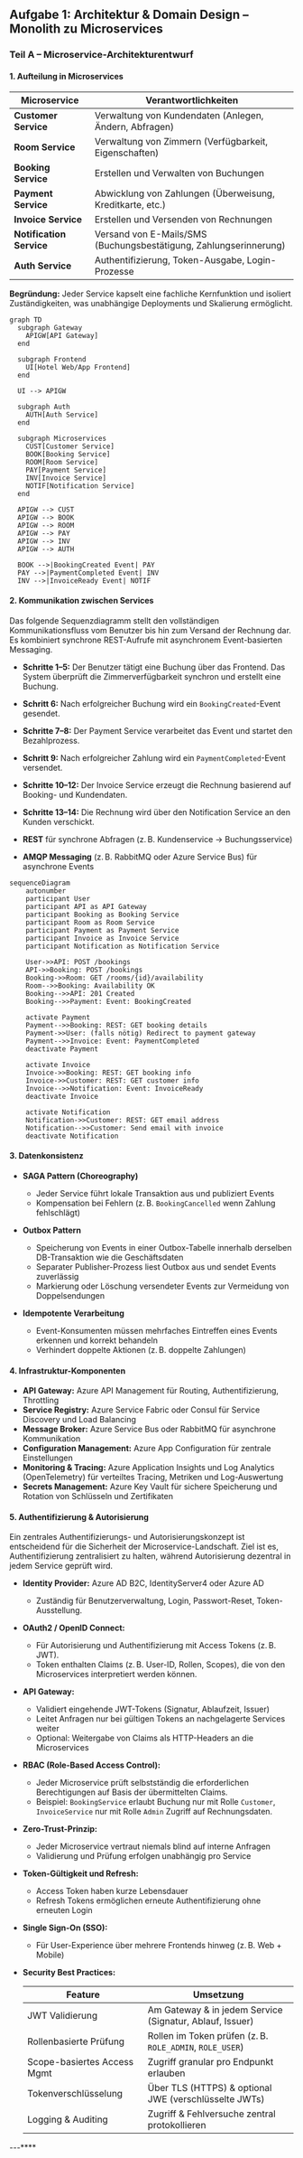 ## Aufgabe 1: Architektur & Domain Design – Monolith zu Microservices

### Teil A – Microservice-Architekturentwurf

#### 1. Aufteilung in Microservices

| Microservice                 | Verantwortlichkeiten                                              |
| ---------------------------- | ----------------------------------------------------------------- |
| **Customer Service**         | Verwaltung von Kundendaten (Anlegen, Ändern, Abfragen)            |
| **Room Service**             | Verwaltung von Zimmern (Verfügbarkeit, Eigenschaften)             |
| **Booking Service**          | Erstellen und Verwalten von Buchungen                             |
| **Payment Service**          | Abwicklung von Zahlungen (Überweisung, Kreditkarte, etc.)         |
| **Invoice Service**          | Erstellen und Versenden von Rechnungen                            |
| **Notification Service**     | Versand von E-Mails/SMS (Buchungsbestätigung, Zahlungserinnerung) |
| **Auth Service**             | Authentifizierung, Token-Ausgabe, Login-Prozesse                  |

**Begründung:** Jeder Service kapselt eine fachliche Kernfunktion und isoliert Zuständigkeiten, was unabhängige Deployments und Skalierung ermöglicht.

```mermaid
graph TD
  subgraph Gateway
    APIGW[API Gateway]
  end

  subgraph Frontend
    UI[Hotel Web/App Frontend]
  end

  UI --> APIGW

  subgraph Auth
    AUTH[Auth Service]
  end

  subgraph Microservices
    CUST[Customer Service]
    BOOK[Booking Service]
    ROOM[Room Service]
    PAY[Payment Service]
    INV[Invoice Service]
    NOTIF[Notification Service]
  end

  APIGW --> CUST
  APIGW --> BOOK
  APIGW --> ROOM
  APIGW --> PAY
  APIGW --> INV
  APIGW --> AUTH

  BOOK -->|BookingCreated Event| PAY
  PAY -->|PaymentCompleted Event| INV
  INV -->|InvoiceReady Event| NOTIF
```

#### 2. Kommunikation zwischen Services

Das folgende Sequenzdiagramm stellt den vollständigen Kommunikationsfluss vom Benutzer bis hin zum Versand der Rechnung dar. Es kombiniert synchrone REST-Aufrufe mit asynchronem Event-basierten Messaging.

* **Schritte 1–5:** Der Benutzer tätigt eine Buchung über das Frontend. Das System überprüft die Zimmerverfügbarkeit synchron und erstellt eine Buchung.

* **Schritt 6:** Nach erfolgreicher Buchung wird ein `BookingCreated`-Event gesendet.

* **Schritte 7–8:** Der Payment Service verarbeitet das Event und startet den Bezahlprozess.

* **Schritt 9:** Nach erfolgreicher Zahlung wird ein `PaymentCompleted`-Event versendet.

* **Schritte 10–12:** Der Invoice Service erzeugt die Rechnung basierend auf Booking- und Kundendaten.

* **Schritte 13–14:** Die Rechnung wird über den Notification Service an den Kunden verschickt.

* **REST** für synchrone Abfragen (z. B. Kundenservice → Buchungsservice)

* **AMQP Messaging** (z. B. RabbitMQ oder Azure Service Bus) für asynchrone Events

```mermaid
sequenceDiagram
    autonumber
    participant User
    participant API as API Gateway
    participant Booking as Booking Service
    participant Room as Room Service
    participant Payment as Payment Service
    participant Invoice as Invoice Service
    participant Notification as Notification Service

    User->>API: POST /bookings
    API->>Booking: POST /bookings
    Booking->>Room: GET /rooms/{id}/availability
    Room-->>Booking: Availability OK
    Booking-->>API: 201 Created
    Booking-->>Payment: Event: BookingCreated

    activate Payment
    Payment-->>Booking: REST: GET booking details
    Payment->>User: (falls nötig) Redirect to payment gateway
    Payment-->>Invoice: Event: PaymentCompleted
    deactivate Payment

    activate Invoice
    Invoice->>Booking: REST: GET booking info
    Invoice->>Customer: REST: GET customer info
    Invoice-->>Notification: Event: InvoiceReady
    deactivate Invoice

    activate Notification
    Notification->>Customer: REST: GET email address
    Notification-->>Customer: Send email with invoice
    deactivate Notification
```

#### 3. Datenkonsistenz

* **SAGA Pattern (Choreography)**

  * Jeder Service führt lokale Transaktion aus und publiziert Events
  * Kompensation bei Fehlern (z. B. `BookingCancelled` wenn Zahlung fehlschlägt)
* **Outbox Pattern**

  * Speicherung von Events in einer Outbox-Tabelle innerhalb derselben DB-Transaktion wie die Geschäftsdaten
  * Separater Publisher-Prozess liest Outbox aus und sendet Events zuverlässig
  * Markierung oder Löschung versendeter Events zur Vermeidung von Doppelsendungen
* **Idempotente Verarbeitung**

  * Event-Konsumenten müssen mehrfaches Eintreffen eines Events erkennen und korrekt behandeln
  * Verhindert doppelte Aktionen (z. B. doppelte Zahlungen)

#### 4. Infrastruktur-Komponenten

* **API Gateway:** Azure API Management für Routing, Authentifizierung, Throttling
* **Service Registry:** Azure Service Fabric oder Consul für Service Discovery und Load Balancing
* **Message Broker:** Azure Service Bus oder RabbitMQ für asynchrone Kommunikation
* **Configuration Management:** Azure App Configuration für zentrale Einstellungen
* **Monitoring & Tracing:** Azure Application Insights und Log Analytics (OpenTelemetry) für verteiltes Tracing, Metriken und Log-Auswertung
* **Secrets Management:** Azure Key Vault für sichere Speicherung und Rotation von Schlüsseln und Zertifikaten

#### 5. Authentifizierung & Autorisierung

Ein zentrales Authentifizierungs- und Autorisierungskonzept ist entscheidend für die Sicherheit der Microservice-Landschaft. Ziel ist es, Authentifizierung zentralisiert zu halten, während Autorisierung dezentral in jedem Service geprüft wird.

* **Identity Provider:** Azure AD B2C, IdentityServer4 oder Azure AD

  * Zuständig für Benutzerverwaltung, Login, Passwort-Reset, Token-Ausstellung.

* **OAuth2 / OpenID Connect:**

  * Für Autorisierung und Authentifizierung mit Access Tokens (z. B. JWT).
  * Token enthalten Claims (z. B. User-ID, Rollen, Scopes), die von den Microservices interpretiert werden können.

* **API Gateway:**

  * Validiert eingehende JWT-Tokens (Signatur, Ablaufzeit, Issuer)
  * Leitet Anfragen nur bei gültigen Tokens an nachgelagerte Services weiter
  * Optional: Weitergabe von Claims als HTTP-Headers an die Microservices

* **RBAC (Role-Based Access Control):**

  * Jeder Microservice prüft selbstständig die erforderlichen Berechtigungen auf Basis der übermittelten Claims.
  * Beispiel: `BookingService` erlaubt Buchung nur mit Rolle `Customer`, `InvoiceService` nur mit Rolle `Admin` Zugriff auf Rechnungsdaten.

* **Zero-Trust-Prinzip:**

  * Jeder Microservice vertraut niemals blind auf interne Anfragen
  * Validierung und Prüfung erfolgen unabhängig pro Service

* **Token-Gültigkeit und Refresh:**

  * Access Token haben kurze Lebensdauer
  * Refresh Tokens ermöglichen erneute Authentifizierung ohne erneuten Login

* **Single Sign-On (SSO):**

  * Für User-Experience über mehrere Frontends hinweg (z. B. Web + Mobile)

* **Security Best Practices:**

  | Feature                     | Umsetzung                                                |
  | --------------------------- | -------------------------------------------------------- |
  | JWT Validierung             | Am Gateway & in jedem Service (Signatur, Ablauf, Issuer) |
  | Rollenbasierte Prüfung      | Rollen im Token prüfen (z. B. `ROLE_ADMIN`, `ROLE_USER`) |
  | Scope-basiertes Access Mgmt | Zugriff granular pro Endpunkt erlauben                   |
  | Tokenverschlüsselung        | Über TLS (HTTPS) & optional JWE (verschlüsselte JWTs)    |
  | Logging & Auditing          | Zugriff & Fehlversuche zentral protokollieren            |

---****
